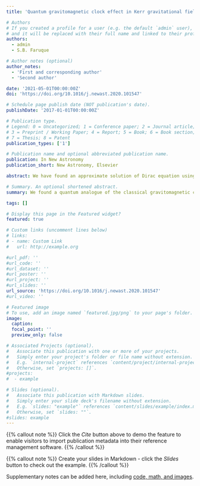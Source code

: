 ```yaml
---
title: 'Quantum gravitomagnetic clock effect in Kerr gravitational field'

# Authors
# If you created a profile for a user (e.g. the default `admin` user), write the username (folder name) here
# and it will be replaced with their full name and linked to their profile.
authors:
  - admin
  - S.B. Faruque

# Author notes (optional)
author_notes:
  - 'First and corresponding author'
  - 'Second author'

date: '2021-05-01T00:00:00Z'
doi: 'https://doi.org/10.1016/j.newast.2020.101547'

# Schedule page publish date (NOT publication's date).
publishDate: '2017-01-01T00:00:00Z'

# Publication type.
# Legend: 0 = Uncategorized; 1 = Conference paper; 2 = Journal article;
# 3 = Preprint / Working Paper; 4 = Report; 5 = Book; 6 = Book section;
# 7 = Thesis; 8 = Patent
publication_types: ['1']

# Publication name and optional abbreviated publication name.
publication: In New Astronomy
publication_short: New Astronomy, Elsevier

abstract: We have found an approximate solution of Dirac equation using Foldy-Wouthuysen-Tani Hamiltonian of a Dirac particle in the Kerr gravitational field. We have solved the equation approximately using time-independent perturbation theory for the positive energy states. We have found frequencies by which these states oscillate. Difference of the periods of any of these two states has an identical form of the classical gravitomagnetic clock effect where the terms are quantized. So that, we have found a quantum version of the gravitomagnetic clock effect of a Dirac fermion in the Kerr gravitational field.

# Summary. An optional shortened abstract.
summary: We found a quantum analogue of the classical gravitomagnetic clock effect for Dirac fermion. 

tags: []

# Display this page in the Featured widget?
featured: true

# Custom links (uncomment lines below)
# links:
# - name: Custom Link
#   url: http://example.org

#url_pdf: ''
#url_code: ''
#url_dataset: ''
#url_poster: ''
#url_project: ''
#url_slides: ''
url_source: 'https://doi.org/10.1016/j.newast.2020.101547'
#url_video: ''

# Featured image
# To use, add an image named `featured.jpg/png` to your page's folder.
image:
  caption: 
  focal_point: ''
  preview_only: false

# Associated Projects (optional).
#   Associate this publication with one or more of your projects.
#   Simply enter your project's folder or file name without extension.
#   E.g. `internal-project` references `content/project/internal-project/index.md`.
#   Otherwise, set `projects: []`.
#projects:
#  - example

# Slides (optional).
#   Associate this publication with Markdown slides.
#   Simply enter your slide deck's filename without extension.
#   E.g. `slides: "example"` references `content/slides/example/index.md`.
#   Otherwise, set `slides: ""`.
#slides: example
---
```


{{% callout note %}}
Click the _Cite_ button above to demo the feature to enable visitors to import publication metadata into their reference management software.
{{% /callout %}}

{{% callout note %}}
Create your slides in Markdown - click the _Slides_ button to check out the example.
{{% /callout %}}

Supplementary notes can be added here, including [code, math, and images](https://wowchemy.com/docs/writing-markdown-latex/).
